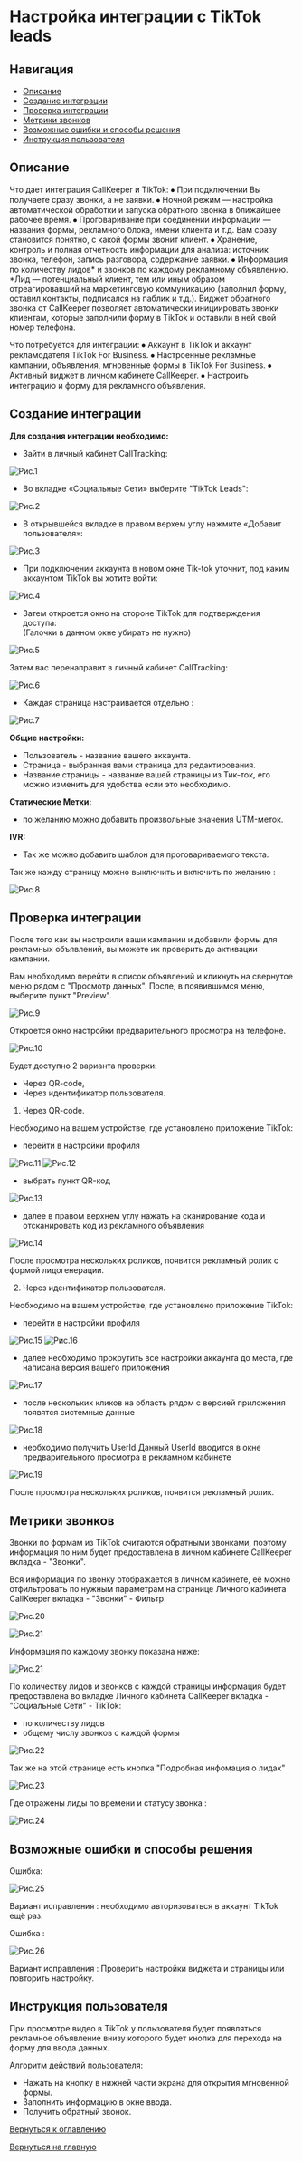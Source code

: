 # Настройка интеграции с TikTok leads

## Навигация
* [Описание ](#Описание)
* [Создание интеграции](#Создание-интеграции)
* [Проверка интеграции](#Проверка-интеграции)
* [Метрики звонков ](#Метрики-звонков)
* [Возможные ошибки и способы решения](#Возможные-ошибки-и-способы-решения)
* [Инструкция пользователя](#Инструкция-пользователя)



## Описание
Что дает интеграция CallKeeper и TikTok:
⦁	При подключении Вы получаете сразу звонки, а не заявки.
⦁	Ночной режим — настройка автоматической обработки и запуска обратного звонка в ближайшее рабочее время.
⦁	Проговаривание при соединении информации — названия формы, рекламного блока, имени клиента и т.д. Вам сразу становится понятно, с какой формы звонит клиент. 
⦁	Хранение, контроль и полная отчетность информации для анализа: источник звонка, телефон, запись разговора, содержание заявки.
⦁	Информация по количеству лидов* и звонков по каждому рекламному объявлению.
*Лид — потенциальный клиент, тем или иным образом отреагировавший на маркетинговую коммуникацию (заполнил форму, оставил контакты, подписался на паблик и т.д.).
Виджет обратного звонка от CallKeeper позволяет автоматически инициировать звонки клиентам, которые заполнили форму в TikTok и оставили в ней свой номер телефона. 

Что потребуется для интеграции:
⦁	Аккаунт в TikTok и аккаунт рекламодателя TikTok For Business.
⦁	Настроенные рекламные кампании, объявления, мгновенные формы в TikTok For Business.
⦁	Активный виджет в личном кабинете CallKeeper.
⦁	Настроить интеграцию и форму для рекламного объявления. 

## Создание интеграции

**Для создания интеграции необходимо:**

- Зайти в личный кабинет CallTracking:

![Рис.1](images/LK_CT_1.jpg)

- Во вкладке «Социальные Сети» выберите "TikTok Leads":

![Рис.2](images/LK_TT_add_2.jpg)

- В открывшейся вкладке в правом верхем углу нажмите «Добавит пользователя»:

 ![Рис.3](images/add_new_user_1.jpg)

- При подключении аккаунта в новом окне Tik-tok уточнит, под каким аккаунтом TikTok вы хотите войти:

 ![Рис.4](images/LK_TT_add_1.jpg)


- Затем откроется окно на стороне TikTok для подтверждения доступа:  
(Галочки в данном окне убирать не нужно)

 ![Рис.5](images/avtoriz_1.png)
 
 Затем вас перенаправит в личный кабинет CallTracking:
 
 ![Рис.6](images/red_str_1.jpg)
 
- Каждая страница настраивается отдельно :

![Рис.7](images/red_seting_str_1.jpg)


**Общие настройки:**

- Пользователь - название вашего аккаунта.
- Страница - выбранная вами страница для редактирования.
- Название страницы - название вашей страницы из Тик-ток, его можно изменить для удобства если это необходимо.

**Статические Метки:**

- по желанию можно добавить произвольные значения UTM-меток.

**IVR:**

- Так же можно добавить шаблон для проговариваемого текста.

Так же кажду страницу можно выключить и включить по желанию : 

![Рис.8](images/oshibka_vit_1.jpg)




##  Проверка интеграции

После того как вы настроили ваши кампании и добавили формы для рекламных объявлений, вы можете их проверить до активации кампании.


Вам необходимо перейти в список объявлений и кликнуть на свернутое меню рядом с "Просмотр данных".
После, в появившимся меню, выберите пункт "Preview".

![Рис.9](images/preview_1.png)

Откроется окно настройки предварительного просмотра на телефоне.

![Рис.10](images/pred_prosmotr_1.png)

Будет доступно 2 варианта проверки:

- Через QR-code,
- Через идентификатор пользователя.

1. Через QR-code. 

 Необходимо на вашем устройстве, где установлено приложение TikTok:
- перейти в настройки профиля 

![Рис.11](images/Opem_TT_1.png)                             ![Рис.12](images/LK_TT_set_1.png)
 
- выбрать пункт QR-код

![Рис.13](images/qr_2.jpg)

- далее в правом верхнем углу нажать на сканирование кода и отсканировать код из рекламного объявления

![Рис.14](images/qr_12.jpg)


После просмотра нескольких роликов, появится рекламный ролик с формой лидогенерации.

2. Через идентификатор пользователя.

 Необходимо на вашем устройстве, где установлено приложение TikTok:
- перейти в настройки профиля 

![Рис.15](images/Opem_TT_1.png)                             ![Рис.16](images/LK_TT_set_1.png)

- далее необходимо прокрутить все настройки аккаунта до места, где написана версия вашего приложения

![Рис.17](images/user_id_1.png)

- после нескольких кликов на область рядом с версией приложения появятся системные данные

![Рис.18](images/autin_2.png)

- необходимо получить UserId.Данный UserId вводится в окне предварительного просмотра в рекламном кабинете

![Рис.19](images/autin_1.png)

После просмотра нескольких роликов, появится рекламный ролик.

## Метрики звонков

Звонки по формам из TikTok считаются обратными звонками, поэтому информация по ним будет предоставлена в личном кабинете CallKeeper вкладка - "Звонки".


Вся информация по звонку отображается в личном кабинете, её можно отфильтровать по нужным параметрам на странице Личного кабинета CallKeeper вкладка - "Звонки" - Фильтр.

![Рис.20](images/filtr.jpg)

![Рис.21](images/filtr_12.jpg)

Информация по каждому звонку показана ниже:

![Рис.21](images/metki_1.png)

По количеству лидов и звонков с каждой страницы информация будет предоставлена во вкладке Личного кабинета CallKeeper вкладка - "Социальные Сети" - TikTok:
- по количеству лидов 
- общему числу звонков с каждой формы

![Рис.22](images/Kol_lid_1.jpg)

Так же на этой странице есть кнопка "Подробная инфомация о лидах"

![Рис.23](images/lid_TT_2.jpg)

Где отражены лиды по времени и статусу звонка :

![Рис.24](images/lid_TT_1.jpg)



## Возможные ошибки и способы решения
 Ошибка: 
 
 ![Рис.25](images/er_1.jpg)

 Вариант исправления : необходимо авторизоваться в аккаунт TikTok ещё раз.
 
 Ошибка :
 
 ![Рис.26](images/oshibka_vit_2.jpg) 

Вариант исправления : Проверить настройки виджета и страницы или повторить настройку.

## Инструкция пользователя

 При просмотре видео в TikTok у пользователя будет появляться рекламное объявление внизу которого будет кнопка для перехода на форму для ввода данных. 
 
Алгоритм действий пользователя:
- Нажать на кнопку в нижней части экрана для открытия мгновенной формы.
- Заполнить информацию в окне ввода.
- Получить обратный звонок.


[Вернуться к оглавлению](#навигация)

[Вернуться на главную](/README.md/#documentation)

